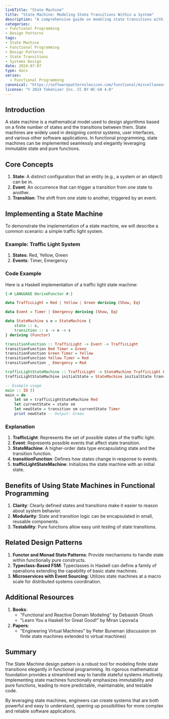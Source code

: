 ```yaml
---
linkTitle: "State Machine"
title: "State Machine: Modeling State Transitions Within a System"
description: "A comprehensive guide on modeling state transitions within a system using the State Machine design pattern in functional programming."
categories:
- Functional Programming
- Design Patterns
tags:
- State Machine
- Functional Programming
- Design Patterns
- State Transitions
- Systems Design
date: 2024-07-07
type: docs
series:
  - Functional Programming
canonical: "https://softwarepatternslexicon.com/functional/miscellaneous-patterns/state-management/state-machine"
license: "© 2024 Tokenizer Inc. CC BY-NC-SA 4.0"
---
```


## Introduction

A state machine is a mathematical model used to design algorithms based on a finite number of states and the transitions between them. State machines are widely used in designing control systems, user interfaces, and various other software applications. In functional programming, state machines can be implemented seamlessly and elegantly leveraging immutable state and pure functions.

## Core Concepts

1. **State**: A distinct configuration that an entity (e.g., a system or an object) can be in.
2. **Event**: An occurrence that can trigger a transition from one state to another.
3. **Transition**: The shift from one state to another, triggered by an event.

## Implementing a State Machine

To demonstrate the implementation of a state machine, we will describe a common scenario: a simple traffic light system.

### Example: Traffic Light System

1. **States**: Red, Yellow, Green
2. **Events**: Timer, Emergency

### Code Example

Here is a Haskell implementation of a traffic light state machine:

```haskell
{-# LANGUAGE DeriveFunctor #-}

data TrafficLight = Red | Yellow | Green deriving (Show, Eq)

data Event = Timer | Emergency deriving (Show, Eq)

data StateMachine s e = StateMachine {
    state :: s,
    transition :: s -> e -> s
} deriving (Functor)

transitionFunction :: TrafficLight -> Event -> TrafficLight
transitionFunction Red Timer = Green
transitionFunction Green Timer = Yellow
transitionFunction Yellow Timer = Red
transitionFunction _ Emergency = Red

trafficLightStateMachine :: TrafficLight -> StateMachine TrafficLight Event
trafficLightStateMachine initialState = StateMachine initialState transitionFunction

-- Example usage
main :: IO ()
main = do
    let sm = trafficLightStateMachine Red
    let currentState = state sm
    let newState = transition sm currentState Timer
    print newState -- Output: Green
```

### Explanation

1. **TrafficLight**: Represents the set of possible states of the traffic light.
2. **Event**: Represents possible events that affect state transition.
3. **StateMachine**: A higher-order data type encapsulating state and the transition function.
4. **transitionFunction**: Defines how states change in response to events.
5. **trafficLightStateMachine**: Initializes the state machine with an initial state.

## Benefits of Using State Machines in Functional Programming

1. **Clarity**: Clearly defined states and transitions make it easier to reason about system behavior.
2. **Modularity**: State and transition logic can be encapsulated in small, reusable components.
3. **Testability**: Pure functions allow easy unit testing of state transitions.

## Related Design Patterns

1. **Functor and Monad State Patterns**: Provide mechanisms to handle state within functionally pure constructs.
2. **Typeclass-Based FSM**: Typeclasses in Haskell can define a family of operations extending the capability of basic state machines.
3. **Microservices with Event Sourcing**: Utilizes state machines at a macro scale for distributed systems coordination.

## Additional Resources

1. **Books**:
   - "Functional and Reactive Domain Modeling" by Debasish Ghosh
   - "Learn You a Haskell for Great Good!" by Miran Lipovača
2. **Papers**:
   - "Engineering Virtual Machines" by Peter Buneman (discussion on finite state machines extended to virtual machines)

## Summary

The State Machine design pattern is a robust tool for modeling finite state transitions elegantly in functional programming. Its rigorous mathematical foundation provides a streamlined way to handle stateful systems intuitively. Implementing state machines functionally emphasizes immutability and pure functions, leading to more predictable, maintainable, and testable code.

By leveraging state machines, engineers can create systems that are both powerful and easy to understand, opening up possibilities for more complex and reliable software applications.
